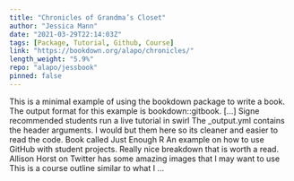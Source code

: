 ```yaml
---
title: "Chronicles of Grandma’s Closet"
author: "Jessica Mann"
date: "2021-03-29T22:14:03Z"
tags: [Package, Tutorial, Github, Course]
link: "https://bookdown.org/alapo/chronicles/"
length_weight: "5.9%"
repo: "alapo/jessbook"
pinned: false
---
```


This is a minimal example of using the bookdown package to write a book. The output format for this example is bookdown::gitbook. [...] Signe recommended students run a live tutorial in swirl The _output.yml contains the header arguments. I would but them here so its cleaner and easier to read the code. Book called Just Enough R An example on how to use GitHub with student projects. Really nice breakdown that is worth a read. Allison Horst on Twitter has some amazing images that I may want to use This is a course outline similar to what I ...
